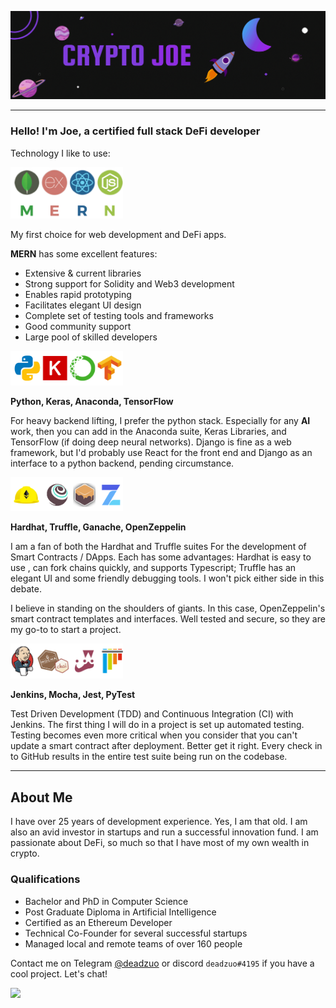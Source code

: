 ![](images/Banner.gif)

---

<div align=left>

### Hello! I'm Joe, a certified full stack DeFi developer

Technology I like to use:

<img src="images/mern.png" alt="mern" width="180"/>

My first choice for web development and DeFi apps.

**MERN** has some excellent features:

-   Extensive & current libraries
-   Strong support for Solidity and Web3 development
-   Enables rapid prototyping
-   Facilitates elegant UI design
-   Complete set of testing tools and frameworks
-   Good community support
-   Large pool of skilled developers

<img src="images/pkat.png" alt="mern" width="180"/>

**Python, Keras, Anaconda, TensorFlow**

For heavy backend lifting, I prefer the python stack. Especially for any **AI** work, then you can add in the Anaconda suite, Keras Libraries, and TensorFlow (if doing deep neural networks). Django is fine as a web framework, but I'd probably use React for the front end and Django as an interface to a python backend, pending circumstance.

<img src="images/htgoz.png" alt="mern" width="180"/>

**Hardhat, Truffle, Ganache, OpenZeppelin**

I am a fan of both the Hardhat and Truffle suites For the development of Smart Contracts / DApps. Each has some advantages: Hardhat is easy to use , can fork chains quickly, and supports Typescript; Truffle has an elegant UI and some friendly debugging tools. I won't pick either side in this debate.

I believe in standing on the shoulders of giants. In this case, OpenZeppelin's smart contract templates and interfaces. Well tested and secure, so they are my go-to to start a project.

<img src="images/jmjp.png" alt="mern" width="180"/>

**Jenkins, Mocha, Jest, PyTest**

Test Driven Development (TDD) and Continuous Integration (CI) with Jenkins. The first thing I will do in a project is set up automated testing. Testing becomes even more critical when you consider that you can't update a smart contract after deployment. Better get it right. Every check in to GitHub results in the entire test suite being run on the codebase.

</div>

---

## About Me

I have over 25 years of development experience. Yes, I am that old. I am also an avid investor in startups and run a successful innovation fund. I am passionate about DeFi, so much so that I have most of my own wealth in crypto.

### Qualifications

-   Bachelor and PhD in Computer Science
-   Post Graduate Diploma in Artificial Intelligence
-   Certified as an Ethereum Developer
-   Technical Co-Founder for several successful startups
-   Managed local and remote teams of over 160 people

Contact me on Telegram [@deadzuo](https://t.me/deadzuo) or discord `deadzuo#4195` if you have a cool project. Let's chat!

![](https://komarev.com/ghpvc/?username=jiyosub&color=blueviolet)
